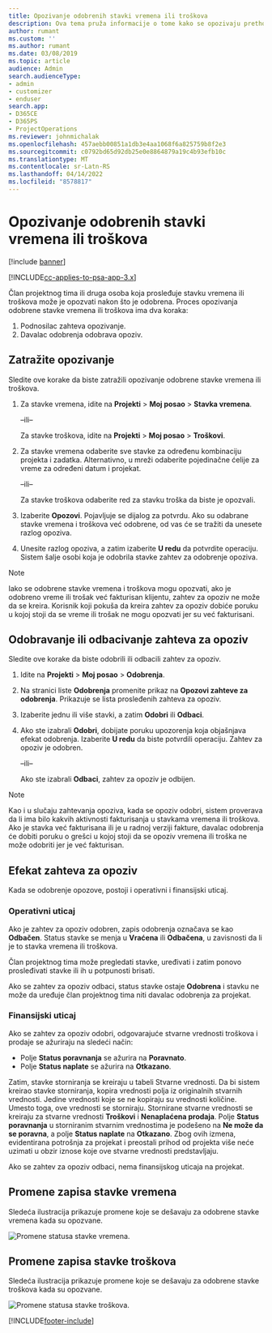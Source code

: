 ```yaml
---
title: Opozivanje odobrenih stavki vremena ili troškova
description: Ova tema pruža informacije o tome kako se opozivaju prethodno odobreno vreme ili transakcija troškova.
author: rumant
ms.custom: ''
ms.author: rumant
ms.date: 03/08/2019
ms.topic: article
audience: Admin
search.audienceType:
- admin
- customizer
- enduser
search.app:
- D365CE
- D365PS
- ProjectOperations
ms.reviewer: johnmichalak
ms.openlocfilehash: 457aebb00851a1db3e4aa1068f6a825759b8f2e3
ms.sourcegitcommit: c0792bd65d92db25e0e8864879a19c4b93efb10c
ms.translationtype: MT
ms.contentlocale: sr-Latn-RS
ms.lasthandoff: 04/14/2022
ms.locfileid: "8578817"
---
```

# <a name="recall-approved-time-or-expense-entries"></a>Opozivanje odobrenih stavki vremena ili troškova

[!include [banner](../includes/psa-now-project-operations.md)]

[!INCLUDE[cc-applies-to-psa-app-3.x](../includes/cc-applies-to-psa-app-3x.md)]

Član projektnog tima ili druga osoba koja prosleđuje stavku vremena ili troškova može je opozvati nakon što je odobrena. Proces opozivanja odobrene stavke vremena ili troškova ima dva koraka:

1. Podnosilac zahteva opozivanje.
2. Davalac odobrenja odobrava opoziv.

## <a name="request-a-recall"></a>Zatražite opozivanje

Sledite ove korake da biste zatražili opozivanje odobrene stavke vremena ili troškova.

1. Za stavke vremena, idite na **Projekti** \> **Moj posao** \> **Stavka vremena**.

    –ili–

    Za stavke troškova, idite na **Projekti** \> **Moj posao** \> **Troškovi**.

2. Za stavke vremena odaberite sve stavke za određenu kombinaciju projekta i zadatka. Alternativno, u mreži odaberite pojedinačne ćelije za vreme za određeni datum i projekat.

    –ili–

    Za stavke troškova odaberite red za stavku troška da biste je opozvali.

3. Izaberite **Opozovi**. Pojavljuje se dijalog za potvrdu. Ako su odabrane stavke vremena i troškova već odobrene, od vas će se tražiti da unesete razlog opoziva.
4. Unesite razlog opoziva, a zatim izaberite **U redu** da potvrdite operaciju. Sistem šalje osobi koja je odobrila stavke zahtev za odobrenje opoziva.

> [!NOTE]
> Iako se odobrene stavke vremena i troškova mogu opozvati, ako je odobreno vreme ili trošak već fakturisan klijentu, zahtev za opoziv ne može da se kreira. Korisnik koji pokuša da kreira zahtev za opoziv dobiće poruku u kojoj stoji da se vreme ili trošak ne mogu opozvati jer su već fakturisani.

## <a name="approve-or-reject-a-recall-request"></a>Odobravanje ili odbacivanje zahteva za opoziv

Sledite ove korake da biste odobrili ili odbacili zahtev za opoziv.

1. Idite na **Projekti** \> **Moj posao** \> **Odobrenja**.
2. Na stranici liste **Odobrenja** promenite prikaz na **Opozovi zahteve za odobrenja**. Prikazuje se lista prosleđenih zahteva za opoziv.
3. Izaberite jednu ili više stavki, a zatim **Odobri** ili **Odbaci**.
4. Ako ste izabrali **Odobri**, dobijate poruku upozorenja koja objašnjava efekat odobrenja. Izaberite **U redu** da biste potvrdili operaciju. Zahtev za opoziv je odobren.

    –ili–

    Ako ste izabrali **Odbaci**, zahtev za opoziv je odbijen.

> [!NOTE]
> Kao i u slučaju zahtevanja opoziva, kada se opoziv odobri, sistem proverava da li ima bilo kakvih aktivnosti fakturisanja u stavkama vremena ili troškova. Ako je stavka već fakturisana ili je u radnoj verziji fakture, davalac odobrenja će dobiti poruku o grešci u kojoj stoji da se opoziv vremena ili troška ne može odobriti jer je već fakturisan.

## <a name="impact-of-a-recall-request"></a>Efekat zahteva za opoziv

Kada se odobrenje opozove, postoji i operativni i finansijski uticaj.

### <a name="operational-impact"></a>Operativni uticaj

Ako je zahtev za opoziv odobren, zapis odobrenja označava se kao **Odbačen**. Status stavke se menja u **Vraćena** ili **Odbačena**, u zavisnosti da li je to stavka vremena ili troškova.

Član projektnog tima može pregledati stavke, uređivati i zatim ponovo prosleđivati stavke ili ih u potpunosti brisati.

Ako se zahtev za opoziv odbaci, status stavke ostaje **Odobrena** i stavku ne može da uređuje član projektnog tima niti davalac odobrenja za projekat.

### <a name="financial-impact"></a>Finansijski uticaj

Ako se zahtev za opoziv odobri, odgovarajuće stvarne vrednosti troškova i prodaje se ažuriraju na sledeći način:

- Polje **Status poravnanja** se ažurira na **Poravnato**.
- Polje **Status naplate** se ažurira na **Otkazano**.

Zatim, stavke storniranja se kreiraju u tabeli Stvarne vrednosti. Da bi sistem kreirao stavke storniranja, kopira vrednosti polja iz originalnih stvarnih vrednosti. Jedine vrednosti koje se ne kopiraju su vrednosti količine. Umesto toga, ove vrednosti se storniraju. Stornirane stvarne vrednosti se kreiraju za stvarne vrednosti **Troškovi** i **Nenaplaćena prodaja**. Polje **Status poravnanja** u storniranim stvarnim vrednostima je podešeno na **Ne može da se poravna**, a polje **Status naplate** na **Otkazano**. Zbog ovih izmena, evidentirana potrošnja za projekat i preostali prihod od projekta više neće uzimati u obzir iznose koje ove stvarne vrednosti predstavljaju.

Ako se zahtev za opoziv odbaci, nema finansijskog uticaja na projekat.

## <a name="changes-to-time-entry-records"></a>Promene zapisa stavke vremena

Sledeća ilustracija prikazuje promene koje se dešavaju za odobrene stavke vremena kada su opozvane.

![Promene statusa stavke vremena.](media/TimeEntryStateTransitions.png)

## <a name="changes-to-expense-entry-records"></a>Promene zapisa stavke troškova

Sledeća ilustracija prikazuje promene koje se dešavaju za odobrene stavke troškova kada su opozvane.

![Promene statusa stavke troškova.](media/ExpenseEntryStateTransitions.png)


[!INCLUDE[footer-include](../includes/footer-banner.md)]
